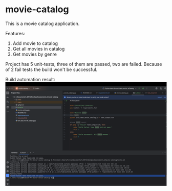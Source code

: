# movie-catalog

This is a movie catalog application.

Features:
1. Add movie to catalog
2. Get all movies in catalog
3. Get movies by genre

Project has 5 unit-tests, three of them are passed, two are failed.
Because of 2 fail tests the build won't be successful.

Build automation result:
![img.png](build_automation.png)